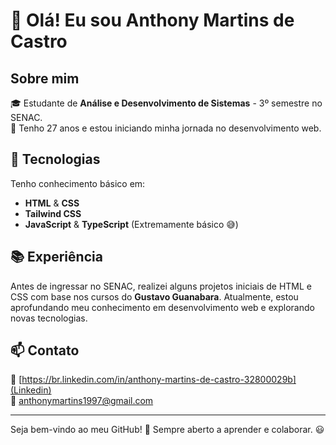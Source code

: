 # 👋 Olá! Eu sou Anthony Martins de Castro

## Sobre mim

🎓 Estudante de **Análise e Desenvolvimento de Sistemas** - 3º semestre no SENAC.  
📍 Tenho 27 anos e estou iniciando minha jornada no desenvolvimento web.  

## 🚀 Tecnologias
Tenho conhecimento básico em:
- **HTML** & **CSS** 
- **Tailwind CSS**
- **JavaScript** & **TypeScript** (Extremamente básico 😅)

## 📚 Experiência
Antes de ingressar no SENAC, realizei alguns projetos iniciais de HTML e CSS com base nos cursos do **Gustavo Guanabara**. Atualmente, estou aprofundando meu conhecimento em desenvolvimento web e explorando novas tecnologias.

## 📫 Contato
🔗 [https://br.linkedin.com/in/anthony-martins-de-castro-32800029b](Linkedin)  
📧 anthonymartins1997@gmail.com


---

Seja bem-vindo ao meu GitHub! 🚀 Sempre aberto a aprender e colaborar. 😃
